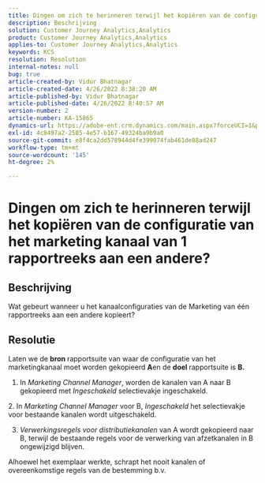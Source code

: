 ```yaml
---
title: Dingen om zich te herinneren terwijl het kopiëren van de configuratie van het marketing kanaal van 1 rapportreeks aan een andere?
description: Beschrijving
solution: Customer Journey Analytics,Analytics
product: Customer Journey Analytics,Analytics
applies-to: Customer Journey Analytics,Analytics
keywords: KCS
resolution: Resolution
internal-notes: null
bug: true
article-created-by: Vidur Bhatnagar
article-created-date: 4/26/2022 8:38:20 AM
article-published-by: Vidur Bhatnagar
article-published-date: 4/26/2022 8:40:57 AM
version-number: 2
article-number: KA-15865
dynamics-url: https://adobe-ent.crm.dynamics.com/main.aspx?forceUCI=1&pagetype=entityrecord&etn=knowledgearticle&id=7b416a33-3cc5-ec11-a7b6-0022480a1004
exl-id: 4c8497a2-2585-4e57-b167-49324ba9b9a0
source-git-commit: e8f4ca2dd578944d4fe399074fab461de88ad247
workflow-type: tm+mt
source-wordcount: '145'
ht-degree: 2%

---
```


# Dingen om zich te herinneren terwijl het kopiëren van de configuratie van het marketing kanaal van 1 rapportreeks aan een andere?

## Beschrijving


Wat gebeurt wanneer u het kanaalconfiguraties van de Marketing van één rapportreeks aan een andere kopieert?


## Resolutie


Laten we de <b>bron </b>rapportsuite van waar de configuratie van het marketingkanaal moet worden gekopieerd <b>A</b>en de <b>doel </b>rapportsuite is <b>B.</b>

1. In *Marketing Channel Manager*, worden de kanalen van A naar B gekopieerd met *Ingeschakeld* selectievakje ingeschakeld.

2. In *Marketing Channel Manager* voor B, *Ingeschakeld* het selectievakje voor bestaande kanalen wordt uitgeschakeld.

3. *Verwerkingsregels voor distributiekanalen* van A wordt gekopieerd naar B, terwijl de bestaande regels voor de verwerking van afzetkanalen in B ongewijzigd blijven.

Alhoewel het exemplaar werkte, schrapt het nooit kanalen of overeenkomstige regels van de bestemming b.v.
